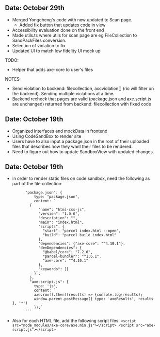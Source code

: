 ## Date: October 29th

- Merged Yongcheng's code with new updated to Scan page. 
  - Added fix button that updates code in view
- Accessibility evaluation done on the front end
- Made utils.ts where utils for scan page are eg FileCollection to SandPackFiles
conversion.
- Selection of violation to fix
- Updated UI to match low fidelity UI mock up 

TODO: 
- Helper that adds axe-core to user's files

NOTES: 
- Send violation to backend: filecollection, accviolation[] (rio will filter on the backend). Sending multiple violations at a time. 
- Backend recheck that pages are valid (package.json and axe.script.js are unchanged)
returned from backend: filecollection with fixed code


## Date: October 19th

- Organized interfaces and mockData in frontend
- Using CodeSandBox to render site
- Users have to also input a package.json in the root of their uploaded files 
that describes how they want their files to be rendered.
- Need to figure out how to update SandboxView with updated changes. 

## Date: October 19th
- In order to render static files on code sandbox, need the following as part of the file collection:
  ```
        "package.json": {
            type: "package.json",
            content: `
          {
              "name": "html-css-js",
              "version": "1.0.0",
              "description": "",
              "main": "index.html",
              "scripts": {
                "start": "parcel index.html --open",
                "build": "parcel build index.html"
              },
              "dependencies": {"axe-core": "^4.10.1"},
              "devDependencies": {
                "@babel/core": "7.2.0",
                "parcel-bundler": "^1.6.1",
                "axe-core": "^4.10.1"
              },
              "keywords": []
            }`,
          },
          "axe-script.js": {
            type: 'js',
            content: `
            axe.run().then((results) => {console.log(results);
            window.parent.postMessage({ type: 'axeResults', results }, '*')
            });`
        ```

- Also for each HTML file, add the following script files:
        ```
          <script src="node_modules/axe-core/axe.min.js"></script>
          <script src="axe-script.js"></script>
          ```
  
